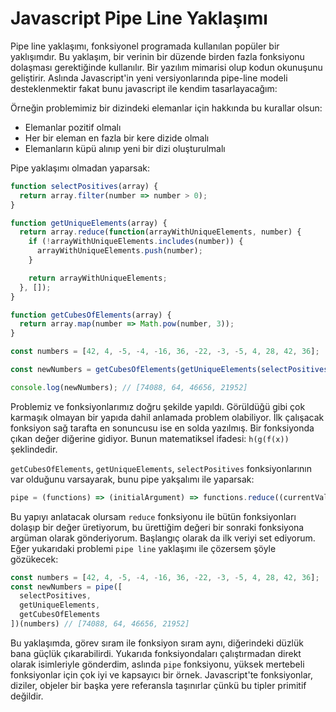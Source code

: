 # Javascript Pipe Line Yaklaşımı
Pipe line yaklaşımı, fonksiyonel programada kullanılan popüler bir yaklışımdır. Bu yaklaşım, bir verinin bir düzende birden fazla fonksiyonu dolaşması gerektiğinde kullanılır. Bir yazılım mimarisi olup kodun okunuşunu geliştirir. Aslında Javascript'in yeni versiyonlarında pipe-line modeli desteklenmektir fakat bunu javascript ile  kendim tasarlayacağım:

Örneğin problemimiz bir dizindeki elemanlar için hakkında bu kurallar olsun:
* Elemanlar pozitif olmalı
* Her bir eleman en fazla bir kere dizide olmalı
* Elemanların küpü alınıp yeni bir dizi oluşturulmalı

Pipe yaklaşımı olmadan yaparsak:

```js
function selectPositives(array) {
  return array.filter(number => number > 0);
}

function getUniqueElements(array) {
  return array.reduce(function(arrayWithUniqueElements, number) {
    if (!arrayWithUniqueElements.includes(number)) {
      arrayWithUniqueElements.push(number);
    }

    return arrayWithUniqueElements;
  }, []);
}

function getCubesOfElements(array) {
  return array.map(number => Math.pow(number, 3));
}

const numbers = [42, 4, -5, -4, -16, 36, -22, -3, -5, 4, 28, 42, 36];

const newNumbers = getCubesOfElements(getUniqueElements(selectPositives(numbers)));

console.log(newNumbers); // [74088, 64, 46656, 21952]
```

Problemiz ve  fonksiyonlarımız doğru şekilde yapıldı. Görüldüğü gibi çok karmaşık olmayan bir yapıda dahil anlamada problem olabiliyor. İlk çalışacak fonksiyon sağ tarafta en sonuncusu ise en solda yazılmış. Bir fonksiyonda çıkan değer diğerine gidiyor. Bunun matematiksel ifadesi: `h(g(f(x))` şeklindedir.

`getCubesOfElements`, `getUniqueElements`, `selectPositives` fonksiyonlarının var olduğunu varsayarak, bunu pipe yakşalımı ile yaparsak:

```js
pipe = (functions) => (initialArgument) => functions.reduce((currentValue, func) => func(currentValue), initialArgument);
```

Bu yapıyı anlatacak olursam `reduce` fonksiyonu ile bütün fonksiyonları dolaşıp bir değer üretiyorum, bu ürettiğim değeri bir sonraki fonksiyona argüman olarak gönderiyorum. Başlangıç olarak da ilk veriyi set ediyorum. Eğer yukarıdaki problemi `pipe line` yaklaşımı ile çözersem şöyle gözükecek:

```js
const numbers = [42, 4, -5, -4, -16, 36, -22, -3, -5, 4, 28, 42, 36];
const newNumbers = pipe([
  selectPositives,
  getUniqueElements,
  getCubesOfElements
])(numbers) // [74088, 64, 46656, 21952]
```

Bu yaklaşımda, görev sıram ile fonksiyon sıram aynı, diğerindeki düzlük bana güçlük çıkarabilirdi. Yukarıda fonksiyondaları çalıştırmadan direkt olarak isimleriyle gönderdim, aslında `pipe` fonksiyonu, yüksek mertebeli fonksiyonlar için çok iyi ve kapsayıcı bir örnek. Javascript'te fonksiyonlar, diziler, objeler bir başka yere referansla taşınırlar çünkü bu tipler primitif değildir.